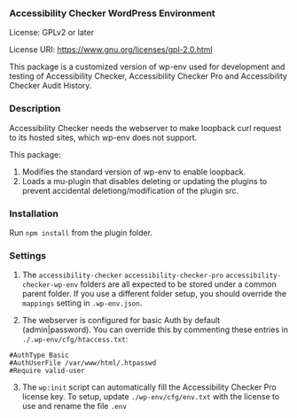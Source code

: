 ### Accessibility Checker WordPress Environment

License: GPLv2 or later

License URI: https://www.gnu.org/licenses/gpl-2.0.html

This package is a customized version of wp-env used for development and testing of Accessibility Checker, Accessibility Checker Pro and Accessibility Checker Audit History.


### Description

Accessibility Checker needs the webserver to make loopback curl request to its hosted sites, which wp-env does not support.

This package:

1. Modifies the standard version of wp-env to enable loopback.
2. Loads a mu-plugin that disables deleting or updating the plugins to prevent accidental deletiong/modification of the plugin src.


### Installation
Run `npm install` from the plugin folder.


### Settings
1. The `accessibility-checker` `accessibility-checker-pro` `accessibility-checker-wp-env` folders are all expected to be stored under a common parent folder. If you use a different folder setup, you should override the `mappings` setting in `.wp-env.json`.

2. The webserver is configured for basic Auth by default (admin|password). You can override this by commenting these entries in `./.wp-env/cfg/htaccess.txt`:

```#AuthName "Dialog prompt"
#AuthType Basic
#AuthUserFile /var/www/html/.htpasswd
#Require valid-user
```

3. The `wp:init` script can automatically fill the Accessibility Checker Pro license key. To setup,
update `./wp-env/cfg/env.txt` with the license to use and rename the file `.env`





